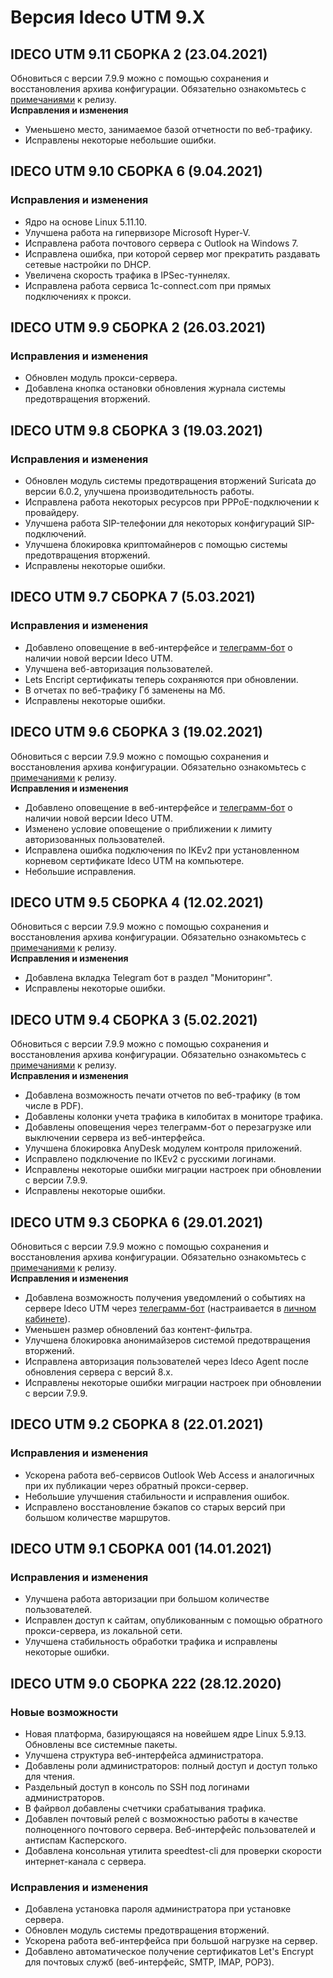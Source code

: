# Версия Ideco UTM 9.X

## **IDECO UTM 9.11 СБОРКА 2 (23.04.2021)**

Обновиться с версии 7.9.9 можно с помощью сохранения и восстановления архива конфигурации. Обязательно ознакомьтесь с [примечаниями](https://disk.yandex.ru/i/Sg4x3UnlzfuJ2Q) к релизу.\
**Исправления и изменения**

* Уменьшено место, занимаемое базой отчетности по веб-трафику.
* Исправлены некоторые небольшие ошибки.

## **IDECO UTM 9.10 СБОРКА 6 (9.04.2021)**

### **Исправления и изменения**

* Ядро на основе Linux 5.11.10.
* Улучшена работа на гипервизоре Microsoft Hyper-V.
* Исправлена работа почтового сервера с Outlook на Windows 7.
* Исправлена ошибка, при которой сервер мог прекратить раздавать сетевые настройки по DHCP.
* Увеличена скорость трафика в IPSec-туннелях.
* Исправлена работа сервиса 1c-connect.com при прямых подключениях к прокси.

## **IDECO UTM 9.9 СБОРКА 2 (26.03.2021)**

### **Исправления и изменения**

* Обновлен модуль прокси-сервера.
* Добавлена кнопка остановки обновления журнала системы предотвращения вторжений.

## **IDECO UTM 9.8 СБОРКА 3 (19.03.2021)**

### **Исправления и изменения**

* Обновлен модуль системы предотвращения вторжений Suricata до версии 6.0.2, улучшена производительность работы.
* Исправлена работа некоторых ресурсов при PPPoE-подключении к провайдеру.
* Улучшена работа SIP-телефонии для некоторых конфигураций SIP-подключений.
* Улучшена блокировка криптомайнеров с помощью системы предотвращения вторжений.
* Исправлены некоторые ошибки.

## **IDECO UTM 9.7 СБОРКА 7 (5.03.2021)**

### **Исправления и изменения**

* Добавлено оповещение в веб-интерфейсе и [телеграмм-бот](https://t.me/ideco\_monitor\_bot) о наличии новой версии Ideco UTM.
* Улучшена веб-авторизация пользователей.
* Lets Encript сертификаты теперь сохраняются при обновлении.
* В отчетах по веб-трафику Гб заменены на Мб.
* Исправлены некоторые ошибки.

## **IDECO UTM 9.6 СБОРКА 3 (19.02.2021)**

Обновиться с версии 7.9.9 можно с помощью сохранения и восстановления архива конфигурации. Обязательно ознакомьтесь с [примечаниями](https://docviewer.yandex.ru/view/762948562/?\*=scbElzBZS8bzWEgIVWPBITaxE0J7InVybCI6InlhLWRpc2stcHVibGljOi8vSm53SWhyV3pOekZhSkpjcHh1NmlVenNsVU45V1NxOUtsNkE0bkRFWHJPV1NHd1JTT2x3a2Z4UFRURFRiano1dnEvSjZicG1SeU9Kb25UM1ZvWG5EYWc9PSIsInRpdGxlIjoiSWRlY29fVVRNXzlfbm90ZXMucGRmIiwibm9pZnJhbWUiOmZhbHNlLCJ1aWQiOiI3NjI5NDg1NjIiLCJ0cyI6MTYyNTIxMjg0MjMzNSwieXUiOiI2ODQyMDgzNTIxNjI0OTc1MjQxIn0%3D) к релизу.\
**Исправления и изменения**

* Добавлено оповещение в веб-интерфейсе и [телеграмм-бот](https://t.me/ideco\_monitor\_bot) о наличии новой версии Ideco UTM.
* Изменено условие оповещение о приближении к лимиту авторизованных пользователей.
* Исправлена ошибка подключения по IKEv2 при установленном корневом сертификате Ideco UTM на компьютере.
* Небольшие исправления.

## **IDECO UTM 9.5 СБОРКА 4 (12.02.2021)**

Обновиться с версии 7.9.9 можно с помощью сохранения и восстановления архива конфигурации. Обязательно ознакомьтесь с [примечаниями](https://docviewer.yandex.ru/view/762948562/?\*=scbElzBZS8bzWEgIVWPBITaxE0J7InVybCI6InlhLWRpc2stcHVibGljOi8vSm53SWhyV3pOekZhSkpjcHh1NmlVenNsVU45V1NxOUtsNkE0bkRFWHJPV1NHd1JTT2x3a2Z4UFRURFRiano1dnEvSjZicG1SeU9Kb25UM1ZvWG5EYWc9PSIsInRpdGxlIjoiSWRlY29fVVRNXzlfbm90ZXMucGRmIiwibm9pZnJhbWUiOmZhbHNlLCJ1aWQiOiI3NjI5NDg1NjIiLCJ0cyI6MTYyNTIxMjg0MjMzNSwieXUiOiI2ODQyMDgzNTIxNjI0OTc1MjQxIn0%3D) к релизу.\
**Исправления и изменения**

* Добавлена вкладка Telegram бот в раздел "Мониторинг".
* Исправлены некоторые ошибки.

## **IDECO UTM 9.4 СБОРКА 3 (5.02.2021)**

Обновиться с версии 7.9.9 можно с помощью сохранения и восстановления архива конфигурации. Обязательно ознакомьтесь с [примечаниями](https://docviewer.yandex.ru/view/762948562/?\*=scbElzBZS8bzWEgIVWPBITaxE0J7InVybCI6InlhLWRpc2stcHVibGljOi8vSm53SWhyV3pOekZhSkpjcHh1NmlVenNsVU45V1NxOUtsNkE0bkRFWHJPV1NHd1JTT2x3a2Z4UFRURFRiano1dnEvSjZicG1SeU9Kb25UM1ZvWG5EYWc9PSIsInRpdGxlIjoiSWRlY29fVVRNXzlfbm90ZXMucGRmIiwibm9pZnJhbWUiOmZhbHNlLCJ1aWQiOiI3NjI5NDg1NjIiLCJ0cyI6MTYyNTIxMjg0MjMzNSwieXUiOiI2ODQyMDgzNTIxNjI0OTc1MjQxIn0%3D) к релизу.\
**Исправления и изменения**

* Добавлена возможность печати отчетов по веб-трафику (в том числе в PDF).
* Добавлены колонки учета трафика в килобитах в мониторе трафика.
* Добавлены оповещения через телеграмм-бот о перезагрузке или выключении сервера из веб-интерфейса.
* Улучшена блокировка AnyDesk модулем контроля приложений.
* Исправлено подключение по IKEv2 с русскими логинами.
* Исправлены некоторые ошибки миграции настроек при обновлении с версии 7.9.9.
* Исправлены некоторые ошибки.

## **IDECO UTM 9.3 СБОРКА 6 (29.01.2021)**

Обновиться с версии 7.9.9 можно с помощью сохранения и восстановления архива конфигурации. Обязательно ознакомьтесь с [примечаниями](https://ideco.ru/assets/files/Ideco\_UTM\_9\_notes.pdf) к релизу.\
**Исправления и изменения**

* Добавлена возможность получения уведомлений о событиях на сервере Ideco UTM через [телеграмм-бот](https://t.me/ideco\_monitor\_bot) (настраивается в [личном кабинете](https://my.ideco.ru/)).
* Уменьшен размер обновлений баз контент-фильтра.
* Улучшена блокировка анонимайзеров системой предотвращения вторжений.
* Исправлена авторизация пользователей через Ideco Agent после обновления сервера с версий 8.х.
* Исправлены некоторые ошибки миграции настроек при обновлении с версии 7.9.9.

## **IDECO UTM 9.2 СБОРКА 8 (22.01.2021)**

### **Исправления и изменения**

* Ускорена работа веб-сервисов Outlook Web Access и аналогичных при их публикации через обратный прокси-сервер.
* Небольшие улучшения стабильности и исправления ошибок.
* Исправлено восстановление бэкапов со старых версий при большом количестве маршрутов.

## **IDECO UTM 9.1 СБОРКА 001 (14.01.2021)**

### **Исправления и изменения**

* Улучшена работа авторизации при большом количестве пользователей.
* Исправлен доступ к сайтам, опубликованным с помощью обратного прокси-сервера, из локальной сети.
* Улучшена стабильность обработки трафика и исправлены некоторые ошибки.

## **IDECO UTM 9.0 СБОРКА 222 (28.12.2020)**

### **Новые возможности**

* Новая платформа, базирующаяся на новейшем ядре Linux 5.9.13. Обновлены все системные пакеты.
* Улучшена структура веб-интерфейса администратора.
* Добавлены роли администраторов: полный доступ и доступ только для чтения.
* Раздельный доступ в консоль по SSH под логинами администраторов.
* В файрвол добавлены счетчики срабатывания трафика.
* Добавлен почтовый релей с возможностью работы в качестве полноценного почтового сервера. Веб-интерфейс пользователей и антиспам Касперского.
* Добавлена консольная утилита speedtest-cli для проверки скорости интернет-канала с сервера.

### **Исправления и изменения**

* Добавлена установка пароля администратора при установке сервера.
* Обновлен модуль системы предотвращения вторжений.
* Ускорена работа веб-интерфейса при большой нагрузке на сервер.
* Добавлено автоматическое получение сертификатов Let's Encrypt для почтовых служб (веб-интерфейс, SMTP, IMAP, POP3).
